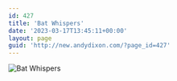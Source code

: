 ```yaml
---
id: 427
title: 'Bat Whispers'
date: '2023-03-17T13:45:11+00:00'
layout: page
guid: 'http://new.andydixon.com/?page_id=427'
---
```


![Bat Whispers](https://i0.wp.com/assets.g8x2.ldn.idrivee2-23.com/posters/Bat%20Whispers%2001.jpg?w=1200&ssl=1 "Bat Whispers")